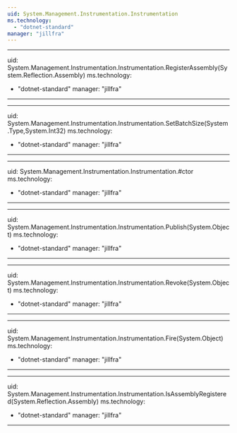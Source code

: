 ```yaml
---
uid: System.Management.Instrumentation.Instrumentation
ms.technology: 
  - "dotnet-standard"
manager: "jillfra"
---
```


---
uid: System.Management.Instrumentation.Instrumentation.RegisterAssembly(System.Reflection.Assembly)
ms.technology: 
  - "dotnet-standard"
manager: "jillfra"
---

---
uid: System.Management.Instrumentation.Instrumentation.SetBatchSize(System.Type,System.Int32)
ms.technology: 
  - "dotnet-standard"
manager: "jillfra"
---

---
uid: System.Management.Instrumentation.Instrumentation.#ctor
ms.technology: 
  - "dotnet-standard"
manager: "jillfra"
---

---
uid: System.Management.Instrumentation.Instrumentation.Publish(System.Object)
ms.technology: 
  - "dotnet-standard"
manager: "jillfra"
---

---
uid: System.Management.Instrumentation.Instrumentation.Revoke(System.Object)
ms.technology: 
  - "dotnet-standard"
manager: "jillfra"
---

---
uid: System.Management.Instrumentation.Instrumentation.Fire(System.Object)
ms.technology: 
  - "dotnet-standard"
manager: "jillfra"
---

---
uid: System.Management.Instrumentation.Instrumentation.IsAssemblyRegistered(System.Reflection.Assembly)
ms.technology: 
  - "dotnet-standard"
manager: "jillfra"
---
